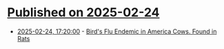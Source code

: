 # [Published on 2025-02-24](index.md)

* [2025-02-24, 17:20:00](https://soylentnews.org/article.pl?sid=25/02/24/0713223&from=rss) - [Bird's Flu Endemic in America Cows. Found in Rats](https://soylentnews.org/article.pl?sid=25/02/24/0713223&from=rss)
